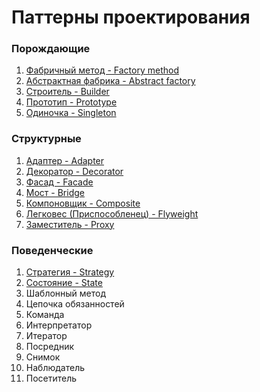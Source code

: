 ﻿# Паттерны проектирования

### Порождающие
1. [Фабричный метод - Factory method](./FactoryMethod/FactoryMethod.md)
2. [Абстрактная фабрика - Abstract factory](./AbstractFactory/AbstractFactory.md)
3. [Строитель - Builder](./Builder/Builder.md)
4. [Прототип - Prototype](./Prototype/Prototype.md)
5. [Одиночка - Singleton](./Singleton/Singleton.md)

### Структурные
1. [Адаптер - Adapter](./Adapter/Adapter.md)
2. [Декоратор - Decorator](./Decorator/Decorator.md)
3. [Фасад - Facade](./Facade/Facade.md)
4. [Мост - Bridge](./Bridge/Bridge.md)
5. [Компоновщик - Composite](./Composite/Composite.md)
6. [Легковес (Приспособленец) - Flyweight](./Flyweight/Flyweight.md)
7. [Заместитель - Proxy](./Proxy/Proxy.md)

### Поведенческие
1. [Стратегия - Strategy](./Strategy/Strategy.md)
2. [Состояние - State](./State/State.md)
3. Шаблонный метод
4. Цепочка обязанностей
5. Команда
6. Интерпретатор
7. Итератор
8. Посредник
9. Снимок
10. Наблюдатель
11. Посетитель
